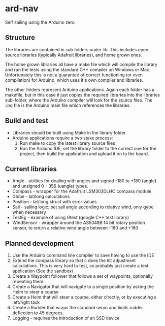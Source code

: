 # ard-nav
Self sailing using the Arduino zero.

## Structure
The libraries are contained in sub folders under lib.  This includes open source libraries (typically Adafruit libraries), and home grown ones.

The home grown libraries all have a make file which will compile the library and run the tests using the standard C++ compiler on Windows or Mac.  Unfortunately this is not a guarantee of correct functioning (or even compilation) for Arduino, which uses it's own compiler and libraries.

The other folders represent Arduino applications.  Again each folder has a makefile, but in this case it just copies the required libraries into the libraries sub-folder, where the Arduino compiler will look for the source files.  The .ino file is the Arduino main file which references the libraries.

## Build and test

* Libraries should be built using Make in the library folder.
* Arduino applications require a two stake process:
  1. Run make to copy the latest library source files
  2. Run the Arduino IDE, set the library folder to the correct one for the project, then build the application and upload it on to the board.

## Current libraries

* Angle - utilities for dealing with angles and signed -180 to +180 (angle) and unsigned 0 - 359 (uangle) types.
* Compass - wrapper for the Adafruit LSM303DLHC compass module
* Globe - lat/long calculations  
* Position - lat/long struct with error values
* Sail - sailing logic; set sail angle according to relative wind, only gybe when necessary
* TestEg - example of using Gtest (google C++ test library)
* WindSensor - wrapper around the AS5048B 14 bit rotary position sensor, to return a relative wind angle between -180 and +180

## Planned development

1. Use the Arduino command line compiler to save having to use the IDE
2. Extend the compass library so that it does the tilt adjustment calculations.  This is very hard to test, so probably just create a test application (See the sandbox)
3. Create a Waypoint follower that follows a set of waypoints, optionally repeating them
4. Create a Navigator that will navigate to a single position by asking the Helm to steer a course
5. Create a Helm that will steer a course, either directly, or by executing a left/right tack
6. Create a Rudder that wraps the standard servo and limits rudder deflection to 45 degrees.
7. Logging - requires the introduction of an SSD device
